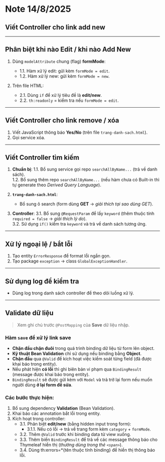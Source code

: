 # Note 14/8/2025
## Viết Controller cho link add new
---
## Phân biệt khi nào Edit / khi nào Add New
1. Dùng `modelAttribute` chung (flag) **formMode**:
    - 1.1. Hàm xử lý edit: gửi kèm `formMode = edit`.
    - 1.2. Hàm xử lý new: gửi kèm `formMode = new`.

2. Trên file HTML:
    - 2.1. Dùng `if` để xử lý tiêu đề là **edit/new**.
    - 2.2. `th:readonly` = kiểm tra nếu `formMode = edit`.

---
## Viết Controller cho link remove / xóa
1. Viết JavaScript thông báo **Yes/No** (trên file `trang-danh-sach.html`).
2. Gọi service xóa.

---

## Viết Controller tìm kiếm
1. **Chuẩn bị**:
    1.1. Bổ sung service gọi repo `searchAllByName...` (trả về danh sách).  
    1.2. Bổ sung thêm repo `searchAllByName...` (nếu hàm chưa có Built-in thì tự generate theo *Derived Query Language*).

2. **`trang-danh-sach.html`**:  
   - Bổ sung ô search (form dùng **GET** → *giải thích tại sao dùng GET*).

3. **Controller**:
    3.1. Bổ sung `@RequestParam` để lấy `keyword` (thêm thuộc tính `required = false` → *giải thích lý do*).  
    3.2. Sử dụng `if()` kiểm tra `keyword` và trả về danh sách tương ứng.

---

## Xử lý ngoại lệ / bắt lỗi
1. Tạo entity `ErrorResponse` để format lỗi ngắn gọn.
2. Tạo package `exception` → class `GlobalExceptionHandler`.

---

## Sử dụng log để kiểm tra
- Dùng log trong danh sách controller để theo dõi luồng xử lý.

---

## Validate dữ liệu
> Xem ghi chú trước `@PostMapping` của **Save** dữ liệu nhập.
### Hàm `save` để xử lý link **save**

- **Chặn đầu chặn đuôi** trong quá trình binding dữ liệu từ form lên object.
- **Kỹ thuật Bean Validation** chỉ sử dụng nếu binding bằng **Object**.
- **Chặn đầu** qua `@Valid` để kích hoạt việc kiểm soát từng field (đã được khai báo trong entity).
- Nếu phát hiện **có lỗi** thì ghi biên bản vi phạm qua `BindingResult` (message được khai báo trong entity).
- `BindingResult` sẽ được gửi kèm với `Model` và trả trở lại form nếu muốn người dùng **ở lại form để sửa**.


### Các bước thực hiện:
1. Bổ sung dependency **Validation** (Bean Validation).
2. Khai báo các annotation bắt lỗi trong entity.
3. Kích hoạt trong controller:
    - 3.1. Phân biệt **edit/new** (bằng hidden input trong form):
        - 3.1.1. Nếu có lỗi → trả về trang form kèm `category` + `formMode`.
    - 3.2. Thêm `@Valid` trước khi binding data từ view xuống.
    - 3.3. Thêm biến `BindingResult` để trả về các message thông báo cho Thymeleaf hiển thị (*thường dùng trong thẻ `<span>`*).
    - 3.4. Dùng th:errors=*{tên thuộc tính binding} để hiển thị thông báo lỗi.
